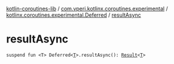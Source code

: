[kotlin-coroutines-lib](../../index.md) / [com.vperi.kotlinx.coroutines.experimental](../index.md) / [kotlinx.coroutines.experimental.Deferred](index.md) / [resultAsync](./result-async.md)

# resultAsync

`suspend fun <T> Deferred<`[`T`](result-async.md#T)`>.resultAsync(): `[`Result`](../-result/index.md)`<`[`T`](result-async.md#T)`>`